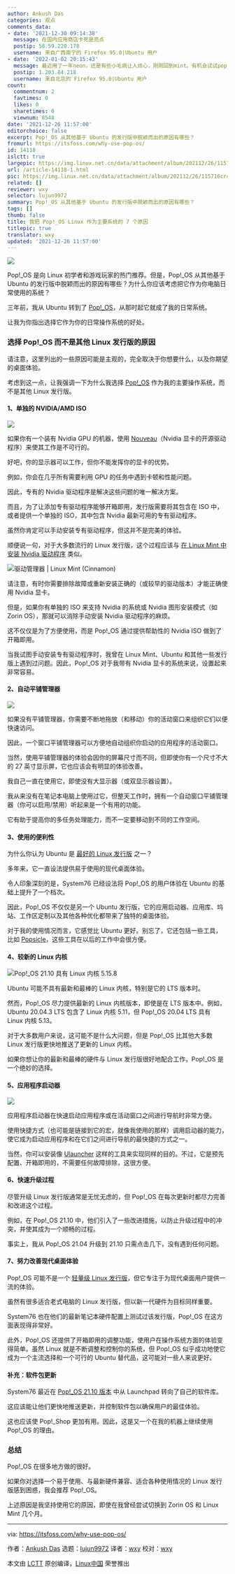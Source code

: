 ```yaml
---
author: Ankush Das
categories: 观点
comments_data:
- date: '2021-12-30 09:14:38'
  message: 在国内应用商店卡死是亮点
  postip: 58.59.220.178
  username: 来自广西南宁的 Firefox 95.0|Ubuntu 用户
- date: '2022-01-02 20:15:43'
  message: 最近用了一年neon，还是有些小毛病让人烦心，刚刚回到mint。有机会试试pop!，希望能比mint更加稳定和鲁棒，心思应该花在工作而非OS上。
  postip: 1.203.84.218
  username: 来自北京的 Firefox 95.0|Ubuntu 用户
count:
  commentnum: 2
  favtimes: 0
  likes: 0
  sharetimes: 0
  viewnum: 8548
date: '2021-12-26 11:57:00'
editorchoice: false
excerpt: Pop!_OS 从其他基于 Ubuntu 的发行版中脱颖而出的原因有哪些？
fromurl: https://itsfoss.com/why-use-pop-os/
id: 14118
islctt: true
largepic: https://img.linux.net.cn/data/attachment/album/202112/26/115716cr4hqyp8qjrxyqp9.jpg
url: /article-14118-1.html
pic: https://img.linux.net.cn/data/attachment/album/202112/26/115716cr4hqyp8qjrxyqp9.jpg.thumb.jpg
related: []
reviewer: wxy
selector: lujun9972
summary: Pop!_OS 从其他基于 Ubuntu 的发行版中脱颖而出的原因有哪些？
tags: []
thumb: false
title: 我把 Pop!_OS Linux 作为主要系统的 7 个原因
titlepic: true
translator: wxy
updated: '2021-12-26 11:57:00'
---
```


![](https://img.linux.net.cn/data/attachment/album/202112/26/115716cr4hqyp8qjrxyqp9.jpg)


Pop!\_OS 是向 Linux 初学者和游戏玩家的热门推荐。但是，Pop!\_OS 从其他基于 Ubuntu 的发行版中脱颖而出的原因有哪些？为什么你应该考虑把它作为你电脑日常使用的系统？


三年前，我从 Ubuntu 转到了 [Pop!\_OS](https://itsfoss.com/pop-os-vs-ubuntu/)，从那时起它就成了我的日常系统。


让我为你指出选择它作为你的日常操作系统的好处。


### 选择 Pop!\_OS 而不是其他 Linux 发行版的原因


请注意，这里列出的一些原因可能是主观的，完全取决于你想要什么，以及你期望的桌面体验。


考虑到这一点，让我强调一下为什么我选择 [Pop!\_OS](https://pop.system76.com/) 作为我的主要操作系统，而不是其他 Linux 发行版。


#### 1、单独的 NVIDIA/AMD ISO


![](https://img.linux.net.cn/data/attachment/album/202112/26/115729uqpsg0wzsd7d975r.png)


如果你有一个装有 Nvidia GPU 的机器，使用 [Nouveau](https://nouveau.freedesktop.org)（Nvidia 显卡的开源驱动程序）来使其工作是不可行的。


好吧，你的显示器可以工作，但你不能发挥你的显卡的优势。


例如，你会在几乎所有需要利用 GPU 的任务中遇到卡顿和性能问题。


因此，专有的 Nvidia 驱动程序是解决这些问题的唯一解决方案。


而且，为了让添加专有驱动程序能够开箱即用，发行版需要将其包含在 ISO 中，或者提供一个单独的 ISO，其中包含 Nvidia 最新可用的专有驱动程序。


虽然你肯定可以手动安装专有驱动程序，但这并不是完美的体验。


顺便说一句，对于大多数流行的 Linux 发行版，这个过程应该与 [在 Linux Mint 中安装 Nvidia 驱动程序](https://itsfoss.com/nvidia-linux-mint/) 类似。


![驱动管理器 | Linux Mint (Cinnamon)](https://img.linux.net.cn/data/attachment/album/202112/26/115730zn5w8wns8acj6nn8.jpg)


请注意，有时你需要排除故障或重新安装正确的（或较早的驱动版本）才能正确使用 Nvidia 显卡。


但是，如果你有单独的 ISO 来支持 Nvidia 的系统或 Nvidia 图形安装模式（如 Zorin OS），那就可以消除手动安装 Nvidia 驱动程序的麻烦。


这不仅仅是为了方便使用，而是 Pop!\_OS 通过提供帮助性的 Nvidia ISO 做到了开箱即用。


当我试图手动安装专有驱动程序时，我曾在 Linux Mint、Ubuntu 和其他一些发行版上遇到过问题。因此，Pop!\_OS 对于我带有 Nvidia 显卡的系统来说，设置起来非常容易。


#### 2、自动平铺管理器


![](https://img.linux.net.cn/data/attachment/album/202112/26/115730ybc3msydyz4c9dcw.png)


如果没有平铺管理器，你需要不断地拖放（和移动）你的活动窗口来组织它们以便快速访问。


因此，一个窗口平铺管理器可以方便地自动组织你启动的应用程序的活动窗口。


当然，使用平铺管理器的体验会因你的屏幕尺寸而不同，但即使你有一个尺寸不大的 27 英寸显示屏，它也应该会有明显的体验改善。


我自己一直在使用它，即使没有大显示器（或双显示器设置）。


我从来没有在笔记本电脑上使用过它，但整天工作时，拥有一个自动窗口平铺管理器（你可以启用/禁用）听起来是一个有用的功能。


它有助于提高你的多任务处理能力，而不一定要移动到不同的工作空间。


#### 3、使用的便利性


为什么你认为 Ubuntu 是 [最好的 Linux 发行版](https://itsfoss.com/best-linux-distributions/) 之一？


多年来，它一直设法提供易于使用的现代桌面体验。


令人印象深刻的是，System76 已经设法将 Pop!\_OS 的用户体验在 Ubuntu 的基础上提升了一个档次。


因此，Pop!\_OS 不仅仅是另一个 Ubuntu 发行版，它的应用启动器、应用库、坞站、工作区定制以及其他各种优化都带来了独特的桌面体验。


对于我的使用情况而言，它感觉比 Ubuntu 更好。别忘了，它还包括一些工具，比如 [Popsicle](https://github.com/pop-os/popsicle)，这些工具在以后的工作中会很方便。


#### 4、较新的 Linux 内核


![Pop!_OS 21.10 具有 Linux 内核 5.15.8](https://img.linux.net.cn/data/attachment/album/202112/26/115730xds8m2ff82i8w8l8.png)


Ubuntu 可能不具有最新和最棒的 Linux 内核，特别是它的 LTS 版本时。


然而，Pop!\_OS 尽力提供最新的 Linux 内核版本，即使是在 LTS 版本中。例如，Ubuntu 20.04.3 LTS 包含了 Linux 内核 5.11，但 Pop!\_OS 20.04 LTS 具有 Linux 内核 5.13。


对于大多数用户来说，这可能不是什么大问题，但是 Pop!\_OS 比其他大多数 Linux 发行版更快地推送了更新的 Linux 内核。


如果你想让你的最新和最棒的硬件与 Linux 发行版很好地配合工作，Pop!\_OS 是一个绝妙的选择。


#### 5、应用程序启动器


![](https://img.linux.net.cn/data/attachment/album/202112/26/115730ysthg77tasvixwx7.png)


应用程序启动器在快速启动应用程序或在活动窗口之间进行导航时非常方便。


使用快捷方式（也可能是链接到它的宏，就像我使用的那样）调用启动器的能力，使它成为启动应用程序和在它们之间进行导航的最快捷的方式之一。


当然，你可以安装像 [Ulauncher](https://itsfoss.com/ulauncher/) 这样的工具来实现同样的目的。不过，它是预先配置、开箱即用的，不需要任何故障排除，这很方便。


#### 6、快速升级过程


尽管升级 Linux 发行版通常是无忧无虑的，但 Pop!\_OS 在每次更新时都尽力完善和改进这个过程。


例如，在 Pop!\_OS 21.10 中，他们引入了一些改进措施，以防止升级过程中的冲突，并使其成为一个顺畅的过程。


事实上，我从 Pop!\_OS 21.04 升级到 21.10 只需点击几下，没有遇到任何问题。


#### 7、努力改善现代桌面体验


Pop!\_OS 可能不是一个 [轻量级 Linux 发行版](https://itsfoss.com/lightweight-linux-beginners/)，但它专注于为现代桌面用户提供一流的体验。


虽然有很多适合老式电脑的 Linux 发行版，但以新一代硬件为目标同样重要。


System76 也在他们的最新笔记本硬件配置上测试过该发行版，Pop!\_OS 在这方面表现得非常好。


此外，Pop!\_OS 还提供了开箱即用的调整功能，使用户在操作系统方面的体验变得简单。虽然 Linux 就是不断调整和控制你的系统，但 Pop!\_OS 似乎成功地使它成为一个主流选择和一个可行的 Ubuntu 替代品，这可能对一些人来说更好。


#### 补充：软件包更新


System76 最近在 [Pop!\_OS 21.10 版本](https://news.itsfoss.com/pop-os-21-10/) 中从 Launchpad 转向了自己的软件库。


这应该能让他们更快地推送更新，并控制软件包以确保用户的最佳体验。


这也应该使 Pop!\_Shop 更加有用。因此，这是又一个在我的机器上继续使用 Pop!\_OS 的理由。


### 总结


Pop!\_OS 在很多地方做的很好。


如果你对选择一个易于使用、与最新硬件兼容、适合各种使用情况的 Linux 发行版感到困惑，我会推荐 Pop!\_OS。


上述原因是我坚持使用它的原因，即使在我曾经尝试切换到 Zorin OS 和 Linux Mint 几个月。




---


via: <https://itsfoss.com/why-use-pop-os/>


作者：[Ankush Das](https://itsfoss.com/author/ankush/) 选题：[lujun9972](https://github.com/lujun9972) 译者：[wxy](https://github.com/wxy) 校对：[wxy](https://github.com/wxy)


本文由 [LCTT](https://github.com/LCTT/TranslateProject) 原创编译，[Linux中国](https://linux.cn/) 荣誉推出